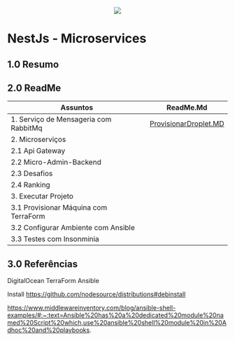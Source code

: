 <p align="center">
<img src="https://img.shields.io/badge/status-Em Desenvolvimento-green"/>
</p> 

# NestJs - Microservices

## 1.0 Resumo


## 2.0 ReadMe

| Assuntos                                | ReadMe.Md                                              |
| --------------------------------------- | ------------------------------------------------------ |
| 1.   Serviço de Mensageria com RabbitMq | [ProvisionarDroplet.MD](/readme/ProvisionarDroplet.MD) | 
| 2.   Microserviços                      |                                                        |   
| 2.1  Api Gateway                        |                                                        |
| 2.2  Micro-Admin-Backend                |                                                        |
| 2.3  Desafios                           |                                                        | 
| 2.4  Ranking                            |                                                        |
| 3.   Executar Projeto                   |                                                        |
| 3.1  Provisionar Máquina com TerraForm  |                                                        |
| 3.2  Configurar Ambiente com Ansible    |                                                        |
| 3.3  Testes com Insonminia              |                                                        | 

## 3.0 Referências

DigitalOcean
TerraForm
Ansible

Install 
https://github.com/nodesource/distributions#debinstall

https://www.middlewareinventory.com/blog/ansible-shell-examples/#:~:text=Ansible%20has%20a%20dedicated%20module%20named%20Script%20which,use%20ansible%20shell%20module%20in%20Adhoc%20and%20playbooks.